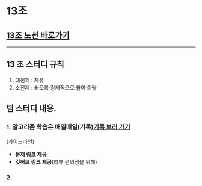 # 13조 

## [13조 노션 바로가기](https://www.notion.so/ready-for-dev/13-_-a9b2a44f64cf40b1a964749242561b8b)

---
## 13 조 스터디 규칙
1. 대전제 : 자유
2. 소전제 : ~~되도록 강제적으로 참여 희망~~

## 팀 스터디 내용.
### 1. 알고리즘 학습은 매일매일(기록)[기록 보러 가기](https://www.notion.so/ready-for-dev/60730d6c63f740a688e152c442a36c44?v=84ece51be431498da85ea422440e8bcb)
(가이드라인)
- **문제 링크 제공**
- **깃허브 링크 제공**(리뷰 편의성을 위해)    
### 2. 
